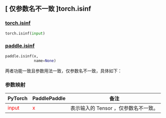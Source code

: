 ## [ 仅参数名不一致 ]torch.isinf
### [torch.isinf](https://pytorch.org/docs/stable/generated/torch.isinf.html?highlight=isinf#torch.isinf)

```python
torch.isinf(input)
```

### [paddle.isinf](https://www.paddlepaddle.org.cn/documentation/docs/zh/api/paddle/isinf_cn.html#isinf)

```python
paddle.isinf(x,
             name=None)
```

两者功能一致且参数用法一致，仅参数名不一致，具体如下：
### 参数映射
| PyTorch       | PaddlePaddle | 备注                                                   |
| ------------- | ------------ | ------------------------------------------------------ |
| <font color='red'> input </font> | <font color='red'> x </font> | 表示输入的 Tensor ，仅参数名不一致。  |
